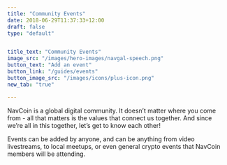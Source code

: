 ```yaml
---
title: "Community Events"
date: 2018-06-29T11:37:33+12:00
draft: false
type: "default"


title_text: "Community Events"
image_src: "/images/hero-images/navgal-speech.png"
button_text: "Add an event"
button_link: "/guides/events"
button_image_src: "/images/icons/plus-icon.png"
new_tab: "true"

---
```

NavCoin is a global digital community. It doesn’t matter where you come from - all that matters is the values that connect us together. And since we’re all in this together, let’s get to know each other!

Events can be added by anyone, and can be anything from video livestreams, to local meetups, or even general crypto events that NavCoin members will be attending.
